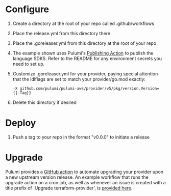 # Configure

1. Create a directory at the root of your repo called .github/workflows

1. Place the release.yml from this directory there

1. Place the .goreleaser.yml from this directory at the root of your repo

1. The example shown uses Pulumi's [Publishing Action](https://github.com/pulumi/pulumi-package-publisher) to publish the language SDKS.
   Refer to the README for any environment secrets you need to set up.

1. Customize .goreleaser.yml for your provider, paying special attention that the ldlflags are set to match your provider/go.mod exactly:

   `-X github.com/pulumi/pulumi-aws/provider/v5/pkg/version.Version={{.Tag}}`

1. Delete this directory if desired

# Deploy

1. Push a tag to your repo in the format "v0.0.0" to initiate a release

# Upgrade

Pulumi provides a [GitHub action](https://github.com/pulumi/pulumi-upgrade-provider-action) to automate upgrading your provider upon a new upstream version release. An example workflow that runs the upgrade action on a cron job, as well as whenever an issue is created with a title prefix of 'Upgrade terraform-provider', is [provided here](./upgrade-provider.yml).
